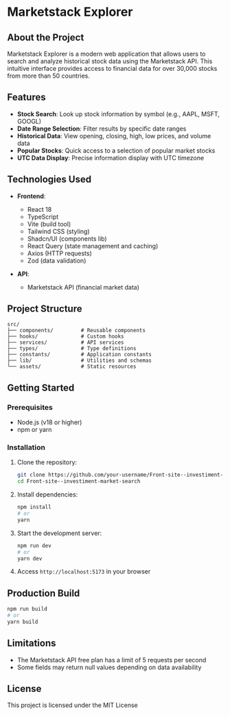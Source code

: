 # Marketstack Explorer

<!-- ![Marketstack Explorer]() -->

## About the Project

Marketstack Explorer is a modern web application that allows users to search and analyze historical stock data using the Marketstack API. This intuitive interface provides access to financial data for over 30,000 stocks from more than 50 countries.

## Features

- **Stock Search**: Look up stock information by symbol (e.g., AAPL, MSFT, GOOGL)
- **Date Range Selection**: Filter results by specific date ranges
- **Historical Data**: View opening, closing, high, low prices, and volume data
- **Popular Stocks**: Quick access to a selection of popular market stocks
- **UTC Data Display**: Precise information display with UTC timezone

## Technologies Used

- **Frontend**:

  - React 18
  - TypeScript
  - Vite (build tool)
  - Tailwind CSS (styling)
  - Shadcn/UI (components lib)
  - React Query (state management and caching)
  - Axios (HTTP requests)
  - Zod (data validation)

- **API**:
  - Marketstack API (financial market data)

## Project Structure

```
src/
├── components/         # Reusable components
├── hooks/              # Custom hooks
├── services/           # API services
├── types/              # Type definitions
├── constants/          # Application constants
├── lib/                # Utilities and schemas
└── assets/             # Static resources
```

## Getting Started

### Prerequisites

- Node.js (v18 or higher)
- npm or yarn

### Installation

1. Clone the repository:

   ```bash
   git clone https://github.com/your-username/Front-site--investiment-market-search.git
   cd Front-site--investiment-market-search
   ```

2. Install dependencies:

   ```bash
   npm install
   # or
   yarn
   ```

3. Start the development server:

   ```bash
   npm run dev
   # or
   yarn dev
   ```

4. Access `http://localhost:5173` in your browser

## Production Build

```bash
npm run build
# or
yarn build
```

## Limitations

- The Marketstack API free plan has a limit of 5 requests per second
- Some fields may return null values depending on data availability

## License

This project is licensed under the MIT License
